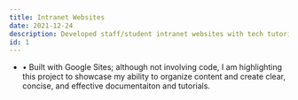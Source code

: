 ```yaml
---
title: Intranet Websites
date: 2021-12-24
description: Developed staff/student intranet websites with tech tutorials & school info; Create video walkthroughs & written tutorials for new software.
id: 1
---
```

- • Built with Google Sites; although not involving code, I am highlighting this project to showcase my ability to organize content and create clear, concise, and effective documentaiton and tutorials.